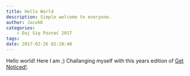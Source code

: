 ```yaml
---
title: Hello World
description: Simple welcome to everyone.
author: JacekK
categories:
    - Daj Się Poznać 2017
tags:
date: 2017-02-26 02:20:40
---
```


Hello world! Here I am ;) Challanging myself with this years edition of [Get Noticed!](http://devstyle.pl/daj-sie-poznac).
